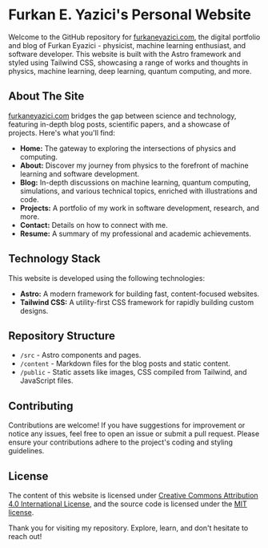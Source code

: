 # Furkan E. Yazici's Personal Website

Welcome to the GitHub repository for [furkaneyazici.com](https://furkaneyazici.com), the digital portfolio and blog of Furkan Eyazici - physicist, machine learning enthusiast, and software developer. This website is built with the Astro framework and styled using Tailwind CSS, showcasing a range of works and thoughts in physics, machine learning, deep learning, quantum computing, and more.

## About The Site

[furkaneyazici.com](https://furkaneyazici.com) bridges the gap between science and technology, featuring in-depth blog posts, scientific papers, and a showcase of projects. Here's what you'll find:

- **Home:** The gateway to exploring the intersections of physics and computing.
- **About:** Discover my journey from physics to the forefront of machine learning and software development.
- **Blog:** In-depth discussions on machine learning, quantum computing, simulations, and various technical topics, enriched with illustrations and code.
- **Projects:** A portfolio of my work in software development, research, and more.
- **Contact:** Details on how to connect with me.
- **Resume:** A summary of my professional and academic achievements.

## Technology Stack

This website is developed using the following technologies:

- **Astro:** A modern framework for building fast, content-focused websites.
- **Tailwind CSS:** A utility-first CSS framework for rapidly building custom designs.

## Repository Structure

- `/src` - Astro components and pages.
- `/content` - Markdown files for the blog posts and static content.
- `/public` - Static assets like images, CSS compiled from Tailwind, and JavaScript files.

## Contributing

Contributions are welcome! If you have suggestions for improvement or notice any issues, feel free to open an issue or submit a pull request. Please ensure your contributions adhere to the project's coding and styling guidelines.

## License

The content of this website is licensed under [Creative Commons Attribution 4.0 International License](http://creativecommons.org/licenses/by/4.0/), and the source code is licensed under the [MIT license](https://opensource.org/licenses/MIT).

Thank you for visiting my repository. Explore, learn, and don't hesitate to reach out!
